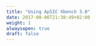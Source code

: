```yaml
---
title: "Using ApSIC Xbench 3.0"
date: 2017-08-06T21:38:49+02:00
weight: 1
alwaysopen: true
draft: false
---
```


